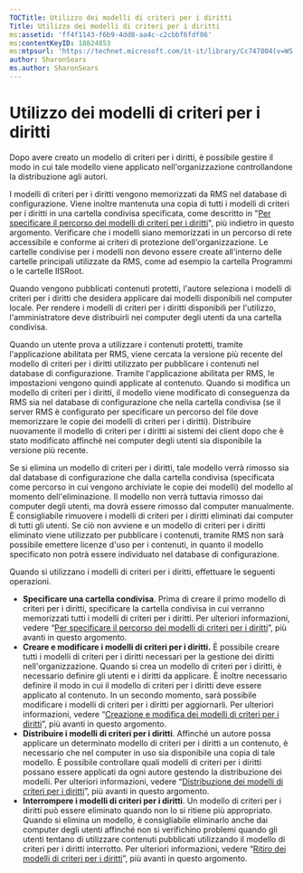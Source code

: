 ```yaml
---
TOCTitle: Utilizzo dei modelli di criteri per i diritti
Title: Utilizzo dei modelli di criteri per i diritti
ms:assetid: 'ff4f1143-f6b9-4dd8-aa4c-c2cbbf6fdf06'
ms:contentKeyID: 18824853
ms:mtpsurl: 'https://technet.microsoft.com/it-it/library/Cc747804(v=WS.10)'
author: SharonSears
ms.author: SharonSears
---
```


Utilizzo dei modelli di criteri per i diritti
=============================================

Dopo avere creato un modello di criteri per i diritti, è possibile gestire il modo in cui tale modello viene applicato nell'organizzazione controllandone la distribuzione agli autori.

I modelli di criteri per i diritti vengono memorizzati da RMS nel database di configurazione. Viene inoltre mantenuta una copia di tutti i modelli di criteri per i diritti in una cartella condivisa specificata, come descritto in "[Per specificare il percorso dei modelli di criteri per i diritti](https://technet.microsoft.com/e1bee46d-33db-424f-ba45-1dcedcb883ab)", più indietro in questo argomento. Verificare che i modelli siano memorizzati in un percorso di rete accessibile e conforme ai criteri di protezione dell'organizzazione. Le cartelle condivise per i modelli non devono essere create all'interno delle cartelle principali utilizzate da RMS, come ad esempio la cartella Programmi o le cartelle IISRoot.

Quando vengono pubblicati contenuti protetti, l'autore seleziona i modelli di criteri per i diritti che desidera applicare dai modelli disponibili nel computer locale. Per rendere i modelli di criteri per i diritti disponibili per l'utilizzo, l'amministratore deve distribuirli nei computer degli utenti da una cartella condivisa.

Quando un utente prova a utilizzare i contenuti protetti, tramite l'applicazione abilitata per RMS, viene cercata la versione più recente del modello di criteri per i diritti utilizzato per pubblicare i contenuti nel database di configurazione. Tramite l'applicazione abilitata per RMS, le impostazioni vengono quindi applicate al contenuto. Quando si modifica un modello di criteri per i diritti, il modello viene modificato di conseguenza da RMS sia nel database di configurazione che nella cartella condivisa (se il server RMS è configurato per specificare un percorso del file dove memorizzare le copie dei modelli di criteri per i diritti). Distribuire nuovamente il modello di criteri per i diritti ai sistemi dei client dopo che è stato modificato affinché nei computer degli utenti sia disponibile la versione più recente.

Se si elimina un modello di criteri per i diritti, tale modello verrà rimosso sia dal database di configurazione che dalla cartella condivisa (specificata come percorso in cui vengono archiviate le copie dei modelli) del modello al momento dell'eliminazione. Il modello non verrà tuttavia rimosso dai computer degli utenti, ma dovrà essere rimosso dal computer manualmente. È consigliabile rimuovere i modelli di criteri per i diritti eliminati dai computer di tutti gli utenti. Se ciò non avviene e un modello di criteri per i diritti eliminato viene utilizzato per pubblicare i contenuti, tramite RMS non sarà possibile emettere licenze d'uso per i contenuti, in quanto il modello specificato non potrà essere individuato nel database di configurazione.

Quando si utilizzano i modelli di criteri per i diritti, effettuare le seguenti operazioni.

-   **Specificare una cartella condivisa**. Prima di creare il primo modello di criteri per i diritti, specificare la cartella condivisa in cui verranno memorizzati tutti i modelli di criteri per i diritti. Per ulteriori informazioni, vedere “[Per specificare il percorso dei modelli di criteri per i diritti](https://technet.microsoft.com/e1bee46d-33db-424f-ba45-1dcedcb883ab)”, più avanti in questo argomento.
-   **Creare e modificare i modelli di criteri per i diritti.** È possibile creare tutti i modelli di criteri per i diritti necessari per la gestione dei diritti nell'organizzazione. Quando si crea un modello di criteri per i diritti, è necessario definire gli utenti e i diritti da applicare. È inoltre necessario definire il modo in cui il modello di criteri per i diritti deve essere applicato al contenuto. In un secondo momento, sarà possibile modificare i modelli di criteri per i diritti per aggiornarli. Per ulteriori informazioni, vedere “[Creazione e modifica dei modelli di criteri per i diritti](https://technet.microsoft.com/6014176f-ef71-4d29-b3e3-da129c18563d)”, più avanti in questo argomento.
-   **Distribuire i modelli di criteri per i diritti**. Affinché un autore possa applicare un determinato modello di criteri per i diritti a un contenuto, è necessario che nel computer in uso sia disponibile una copia di tale modello. È possibile controllare quali modelli di criteri per i diritti possano essere applicati da ogni autore gestendo la distribuzione dei modelli. Per ulteriori informazioni, vedere “[Distribuzione dei modelli di criteri per i diritti](https://technet.microsoft.com/ae6fa26f-d744-4ac9-9eb1-728ffab87bfe)”, più avanti in questo argomento.
-   **Interrompere i modelli di criteri per i diritti**. Un modello di criteri per i diritti può essere eliminato quando non lo si ritiene più appropriato. Quando si elimina un modello, è consigliabile eliminarlo anche dai computer degli utenti affinché non si verifichino problemi quando gli utenti tentano di utilizzare contenuti pubblicati utilizzando il modello di criteri per i diritti interrotto. Per ulteriori informazioni, vedere “[Ritiro dei modelli di criteri per i diritti](https://technet.microsoft.com/32bf98c7-edda-4507-a4b8-4c11bddd6e60)”, più avanti in questo argomento.
